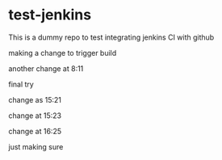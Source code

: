 # test-jenkins

This is a dummy repo to test integrating jenkins CI with github

making a change to trigger build

another change at 8:11

final try

change as 15:21

change at 15:23

change at 16:25

just making sure
